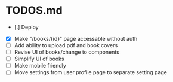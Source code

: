 # TODOS.md

- [.] Deploy
- [x] Make "/books/{id}" page accessable without auth
- [ ] Add ability to upload pdf and book covers
- [ ] Revise UI of books/change to components
- [ ] Simplify UI of books
- [ ] Make mobile friendly
- [ ] Move settings from user profile page to separate setting page
